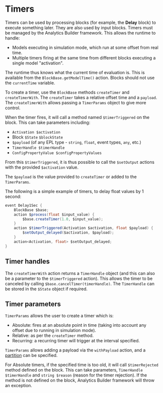 # Timers

Timers can be used by processing blocks (for example, the **Delay** block) to execute something later. They are also used by input blocks. Timers must be managed by the Analytics Builder framework. This allows the runtime to handle:

* Models executing in simulation mode, which run at some offset from real time.
* Multiple timers firing at the same time from different blocks executing a single model "activation".

The runtime thus knows what the current time of evaluation is. This is available from the `BlockBase.getModelTime()` action. Blocks should not use the `currentTime` variable.

To create a timer, use the `BlockBase` methods `createTimer` and `createTimerWith`. The `createTimer` takes a relative offset time and a `payload`. The `createTimerWith` allows passing a `TimerParams` object to give more control.

When the timer fires, it will call a method named `$timerTriggered` on the block. This can take parameters including:

* `Activation $activation`
* Block `$State` `$blockState`
* `$payload` (of any EPL type - `string`, `float`, event types, `any`, etc.)
* `TimerHandle $timerHandle`
* `ConfigPropertyValue $configPropertyValues`

From this `$timerTriggered`, it is thus possible to call the `$setOutput` actions with the provided `$activation` value.

The `$payload` is the value provided to `createTimer` or added to the `TimerParams`.

The following is a simple example of timers, to delay float values by 1 second:

```Java
event Delay1Sec {
    BlockBase $base;
    action $process(float $input_value) {
        $base.createTimer(1.0, $input_value);
    }
    action $timerTriggered(Activation $activation, float $payload) {
        $setOutput_delayed($activation, $payload);
    }
    action<Activation, float> $setOutput_delayed;
}
```

## Timer handles

The `createTimerWith` action returns a `TimerHandle` object (and this can also be a parameter to the `$timerTriggered` action). This allows the timer to be canceled by calling `$base.cancelTimer(timerHandle)`. The `TimerHandle` can be stored in the `$State` object if required.

## Timer parameters

`TimerParams` allows the user to create a timer which is:

* Absolute: fires at an absolute point in time (taking into account any offset due to running in simulation mode).
* Relative: as per the `createTimer` method.
* Recurring: a recurring timer will trigger at the interval specified.

`TimerParams` allows adding a payload via the `withPayload` action, and a [partition](070-Partitions.md) can be specified.

For Absolute timers, if the specified time is too old, it will call `$timerRejected` method defined on the block. This can take parameters, `TimerHandle $timerHandle` and `string $reason` (reason for the timer rejection). If the method is not defined on the block, Analytics Builder framework will throw an exception.